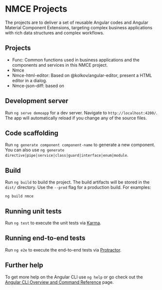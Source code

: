 # NMCE Projects

The projects are to deliver a set of reusable Angular codes and Angular Material Component Extensions, targeting complex business applications with rich data structures and complex workflows.

## Projects
* Func: Common functions used in business applications and the components and services in this NMCE project.
* Nmce
* Nmce-html-editor: Based on @kolkov/angular-editor, present a HTML editor in a dialog.
* Nmce-json-diff: based on 

## Development server

Run `ng serve demoapp` for a dev server. Navigate to `http://localhost:4200/`. The app will automatically reload if you change any of the source files.

## Code scaffolding

Run `ng generate component component-name` to generate a new component. You can also use `ng generate directive|pipe|service|class|guard|interface|enum|module`.

## Build

Run `ng build` to build the project. The build artifacts will be stored in the `dist/` directory. Use the `--prod` flag for a production build. For examples:

`ng build nmce`

## Running unit tests

Run `ng test` to execute the unit tests via [Karma](https://karma-runner.github.io).

## Running end-to-end tests

Run `ng e2e` to execute the end-to-end tests via [Protractor](http://www.protractortest.org/).

## Further help

To get more help on the Angular CLI use `ng help` or go check out the [Angular CLI Overview and Command Reference](https://angular.io/cli) page.
